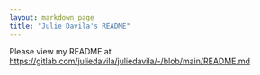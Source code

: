 ```yaml
---
layout: markdown_page
title: "Julie Davila's README"
---
```


Please view my README at <https://gitlab.com/juliedavila/juliedavila/-/blob/main/README.md>
